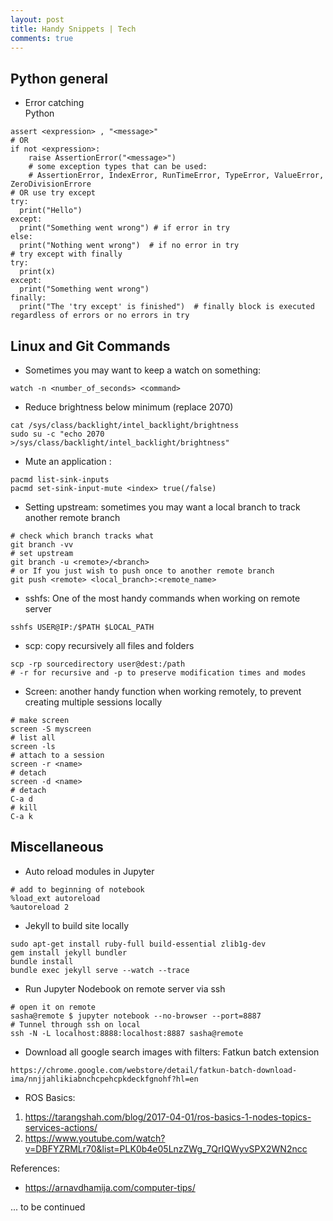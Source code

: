 ```yaml
---
layout: post
title: Handy Snippets | Tech
comments: true
---
```


## Python general


- Error catching  
Python
``` 
assert <expression> , "<message>"
# OR
if not <expression>:
    raise AssertionError("<message>")
    # some exception types that can be used:
    # AssertionError, IndexError, RunTimeError, TypeError, ValueError, ZeroDivisionErrore
# OR use try except
try:
  print("Hello")
except:
  print("Something went wrong") # if error in try
else:
  print("Nothing went wrong")  # if no error in try
# try except with finally
try:
  print(x)
except:
  print("Something went wrong")
finally:
  print("The 'try except' is finished")  # finally block is executed regardless of errors or no errors in try
```

## Linux and Git Commands  

- Sometimes you may want to keep a watch on something:  
```
watch -n <number_of_seconds> <command>
```

- Reduce brightness below minimum  (replace 2070)
```
cat /sys/class/backlight/intel_backlight/brightness
sudo su -c "echo 2070 >/sys/class/backlight/intel_backlight/brightness"
```

- Mute an application :   
```
pacmd list-sink-inputs
pacmd set-sink-input-mute <index> true(/false)
```

- Setting upstream: sometimes you may want a local branch to track another remote branch
```
# check which branch tracks what
git branch -vv
# set upstream
git branch -u <remote>/<branch>
# or If you just wish to push once to another remote branch 
git push <remote> <local_branch>:<remote_name>
```

- sshfs: One of the most handy commands when working on remote server  
```
sshfs USER@IP:/$PATH $LOCAL_PATH
```

- scp: copy recursively all files and folders  
```
scp -rp sourcedirectory user@dest:/path
# -r for recursive and -p to preserve modification times and modes
```

- Screen: another handy function when working remotely, to prevent creating multiple sessions locally
```
# make screen
screen -S myscreen 
# list all 
screen -ls
# attach to a session
screen -r <name>
# detach
screen -d <name>
# detach
C-a d
# kill
C-a k
```

## Miscellaneous  

- Auto reload modules in Jupyter  
```
# add to beginning of notebook
%load_ext autoreload
%autoreload 2
```

- Jekyll to build site locally  
```
sudo apt-get install ruby-full build-essential zlib1g-dev
gem install jekyll bundler
bundle install
bundle exec jekyll serve --watch --trace
```

- Run Jupyter Nodebook on remote server via ssh  
```
# open it on remote
sasha@remote $ jupyter notebook --no-browser --port=8887
# Tunnel through ssh on local
ssh -N -L localhost:8888:localhost:8887 sasha@remote
```


- Download all google search images with filters: Fatkun batch extension  
```  
https://chrome.google.com/webstore/detail/fatkun-batch-download-ima/nnjjahlikiabnchcpehcpkdeckfgnohf?hl=en
```  

- ROS Basics: 
1. https://tarangshah.com/blog/2017-04-01/ros-basics-1-nodes-topics-services-actions/
2. https://www.youtube.com/watch?v=DBFYZRMLr70&list=PLK0b4e05LnzZWg_7QrIQWyvSPX2WN2ncc


References:  
- https://arnavdhamija.com/computer-tips/


... to be continued
